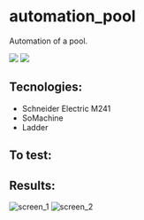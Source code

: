 # automation_pool

Automation of a pool.


![](https://img.shields.io/github/repo-size/ivan-pinto/automation_pool)
![](https://img.shields.io/github/license/ivan-pinto/automation_pool)

## Tecnologies:

- Schneider Electric M241
- SoMachine
- Ladder

## To test:



## Results:

![screen_1](https://user-images.githubusercontent.com/63113730/133429140-a399945e-1512-418e-9056-12f54ca04315.png)
![screen_2](https://user-images.githubusercontent.com/63113730/133429182-5ec37875-e253-43f0-aba0-75d7df466dcc.png)


